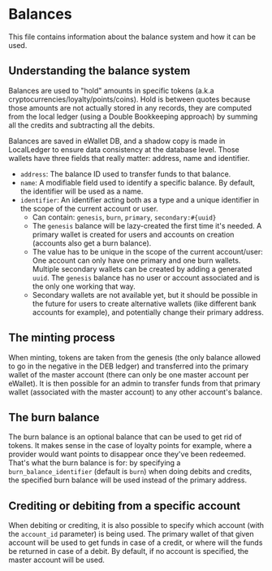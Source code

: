 # Balances

This file contains information about the balance system and how it can be used.

## Understanding the balance system

Balances are used to "hold" amounts in specific tokens (a.k.a cryptocurrencies/loyalty/points/coins). Hold is between quotes because those amounts are not actually stored in any records, they are computed from the local ledger (using a Double Bookkeeping approach) by summing all the credits and subtracting all the debits.

Balances are saved in eWallet DB, and a shadow copy is made in LocalLedger to ensure data consistency at the database level. Those wallets have three fields that really matter: address, name and identifier.

- `address`: The balance ID used to transfer funds to that balance.
- `name`: A modifiable field used to identify a specific balance. By default, the identifier will be used as a name.
- `identifier`: An identifier acting both as a type and a unique identifier in the scope of the current account or user.
  - Can contain: `genesis`, `burn`, `primary`, `secondary:#{uuid}`
  - The `genesis` balance will be lazy-created the first time it's needed. A primary wallet is created for users and accounts on creation (accounts also get a burn balance).
  - The value has to be unique in the scope of the current account/user: One account can only have one primary and one burn wallets. Multiple secondary wallets can be created by adding a generated `uuid`. The `genesis` balance has no user or account associated and is the only one working that way.
  - Secondary wallets are not available yet, but it should be possible in the future for users to create alternative wallets (like different bank accounts for example), and potentially change their primary address.

## The minting process

When minting, tokens are taken from the genesis (the only balance allowed to go in the negative in the DEB ledger) and transferred into the primary wallet of the master account (there can only be one master account per eWallet). It is then possible for an admin to transfer funds from that primary wallet (associated with the master account) to any other account's balance.

## The burn balance

The burn balance is an optional balance that can be used to get rid of tokens. It makes sense in the case of loyalty points for example, where a provider would want points to disappear once they've been redeemed. That's what the burn balance is for: by specifying a `burn_balance_identifier` (default is `burn`) when doing debits and credits, the specified burn balance will be used instead of the primary address.

## Crediting or debiting from a specific account

When debiting or crediting, it is also possible to specify which account (with the `account_id` parameter) is being used. The primary wallet of that given account will be used to get funds in case of a credit, or where will the funds be returned in case of a debit. By default, if no account is specified, the master account will be used.
